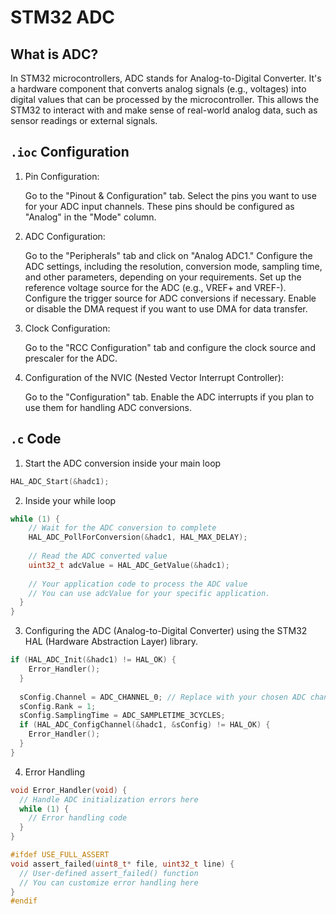 # STM32 ADC

## What is ADC?

In STM32 microcontrollers, ADC stands for Analog-to-Digital Converter. It's a hardware component that converts analog signals (e.g., voltages) into digital values that can be processed by the microcontroller. This allows the STM32 to interact with and make sense of real-world analog data, such as sensor readings or external signals.

## `.ioc` Configuration

1. Pin Configuration:

    Go to the "Pinout & Configuration" tab. Select the pins you want to use for your ADC input channels. These pins should be configured as "Analog" in the "Mode" column.

2. ADC Configuration:

    Go to the "Peripherals" tab and click on "Analog ADC1."
Configure the ADC settings, including the resolution, conversion mode, sampling time, and other parameters, depending on your requirements.
Set up the reference voltage source for the ADC (e.g., VREF+ and VREF-).
Configure the trigger source for ADC conversions if necessary.
Enable or disable the DMA request if you want to use DMA for data transfer.

3. Clock Configuration:

    Go to the "RCC Configuration" tab and configure the clock source and prescaler for the ADC.

4. Configuration of the NVIC (Nested Vector Interrupt Controller):

    Go to the "Configuration" tab.
Enable the ADC interrupts if you plan to use them for handling ADC conversions.


## `.c` Code

1. Start the ADC conversion inside your main loop
```C
HAL_ADC_Start(&hadc1);
   ``` 

2. Inside your while loop

```C
while (1) {
    // Wait for the ADC conversion to complete
    HAL_ADC_PollForConversion(&hadc1, HAL_MAX_DELAY);
    
    // Read the ADC converted value
    uint32_t adcValue = HAL_ADC_GetValue(&hadc1);
    
    // Your application code to process the ADC value
    // You can use adcValue for your specific application.
  }
}
   ```

3. Configuring the ADC (Analog-to-Digital Converter) using the STM32 HAL (Hardware Abstraction Layer) library.

```C
if (HAL_ADC_Init(&hadc1) != HAL_OK) {
    Error_Handler();
  }
  
  sConfig.Channel = ADC_CHANNEL_0; // Replace with your chosen ADC channel
  sConfig.Rank = 1;
  sConfig.SamplingTime = ADC_SAMPLETIME_3CYCLES;
  if (HAL_ADC_ConfigChannel(&hadc1, &sConfig) != HAL_OK) {
    Error_Handler();
  }
}
   ``` 

4. Error Handling 
```C
void Error_Handler(void) {
  // Handle ADC initialization errors here
  while (1) {
    // Error handling code
  }
}

#ifdef USE_FULL_ASSERT
void assert_failed(uint8_t* file, uint32_t line) {
  // User-defined assert_failed() function
  // You can customize error handling here
}
#endif
   ``` 
